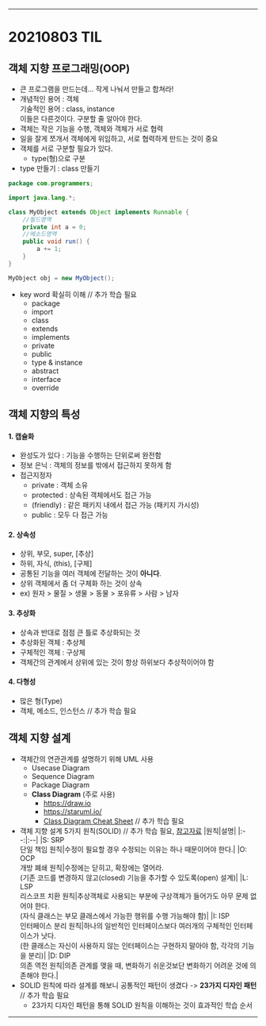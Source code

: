___
# 20210803 TIL

## 객체 지향 프로그래밍(OOP)
- 큰 프로그램을 만드는데... 작게 나눠서 만들고 합쳐라!
- 개념적인 용어 : 객체  
  기술적인 용어 : class, instance  
  이들은 다른것이다. 구분할 줄 알아야 한다.
- 객체는 작은 기능을 수행, 객체와 객체가 서로 협력
- 일을 잘게 쪼개서 객체에게 위임하고, 서로 협력하게 만드는 것이 중요
- 객체를 서로 구분할 필요가 있다.
  - type(형)으로 구분
- type 만들기 : class 만들기
```java
package com.programmers;

import java.lang.*;

class MyObject extends Object implements Runnable {
    //필드영역
    private int a = 0;
    //메소드영역
    public void run() {
        a += 1;
    }
}

MyObject obj = new MyObject();
```
- key word 확실히 이해 // 추가 학습 필요
  - package
  - import
  - class
  - extends
  - implements
  - private
  - public
  - type & instance
  - abstract
  - interface
  - override
##

## 객체 지향의 특성
#### 1. 캡슐화
- 완성도가 있다 : 기능을 수행하는 단위로써 완전함
- 정보 은닉 : 객체의 정보를 밖에서 접근하지 못하게 함
- 접근지정자
  - private : 객체 소유
  - protected : 상속된 객체에서도 접근 가능
  - (friendly) : 같은 패키지 내에서 접근 가능 (패키지 가시성)
  - public : 모두 다 접근 가능
#### 2. 상속성
- 상위, 부모, super, [추상]
- 하위, 자식, (this), [구체]
- 공통된 기능을 여러 객체에 전달하는 것이 **아니다**.
- 상위 객체에서 좀 더 구체화 하는 것이 상속
- ex) 원자 > 물질 > 생물 > 동물 > 포유류 > 사람 > 남자
#### 3. 추상화
- 상속과 반대로 점점 큰 틀로 추상화되는 것
- 추상화된 객체 : 추상체
- 구체적인 객체 : 구상체
- 객체간의 관계에서 상위에 있는 것이 항상 하위보다 추상적이어야 함
#### 4. 다형성
- 많은 형(Type)
- 객체, 메소드, 인스턴스 // 추가 학습 필요
##

## 객체 지향 설계
- 객체간의 연관관계를 설명하기 위해 UML 사용
  - Usecase Diagram
  - Sequence Diagram
  - Package Diagram
  - **Class Diagram** (주로 사용)
    - https://draw.io
    - https://staruml.io/
    - [Class Diagram Cheat Sheet](https://i.imgur.com/ZaRRRZh.png) // 추가 학습 필요
- 객체 지향 설계 5가지 원칙(SOLID) // 추가 학습 필요, [참고자료](https://dev-momo.tistory.com/entry/SOLID-%EC%9B%90%EC%B9%99)
  |원칙|설명|
  |:--:|:--|
  |S: SRP</br>단일 책임 원칙|수정이 필요할 경우 수정되는 이유는 하나 때문이어야 한다.|
  |O: OCP</br>개방 폐쇄 원칙|수정에는 닫히고, 확장에는 열어라.</br>(기존 코드를 변경하지 않고(closed) 기능을 추가할 수 있도록(open) 설계)|
  |L: LSP</br>리스코프 치환 원칙|추상객체로 사용되는 부분에 구상객체가 들어가도 아무 문제 없어야 한다.</br>(자식 클래스는 부모 클래스에서 가능한 행위를 수행 가능해야 함)|
  |I: ISP</br>인터페이스 분리 원칙|하나의 일반적인 인터페이스보다 여러개의 구체적인 인터페이스가 낫다.</br>(한 클래스는 자신이 사용하지 않는 인터페이스는 구현하지 말아야 함, 각각의 기능을 분리)|
  |D: DIP</br>의존 역전 원칙|의존 관계를 맺을 때, 변화하기 쉬운것보단 변화하기 어려운 것에 의존해야 한다.|
- SOLID 원칙에 따라 설계를 해보니 공통적인 패턴이 생겼다 -> **23가지 디자인 패턴** // 추가 학습 필요
  - 23가지 디자인 패턴을 통해 SOLID 원칙을 이해하는 것이 효과적인 학습 순서
___